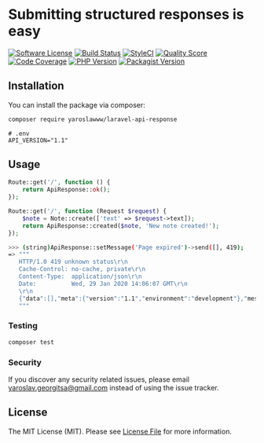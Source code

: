 # Submitting structured responses is easy

[![Software License](https://img.shields.io/badge/license-MIT-brightgreen.svg?style=flat-square)](LICENSE.md)
[![Build Status](https://travis-ci.org/yaroslawww/laravel-api-response.svg?branch=master)](https://travis-ci.org/yaroslawww/laravel-api-response) 
[![StyleCI](https://github.styleci.io/repos/216011310/shield?branch=master&style=flat-square)](https://github.styleci.io/repos/216011310)
[![Quality Score](https://img.shields.io/scrutinizer/g/yaroslawww/laravel-api-response.svg?b=master)](https://scrutinizer-ci.com/g/yaroslawww/laravel-api-response/?branch=master)
[![Code Coverage](https://scrutinizer-ci.com/g/yaroslawww/laravel-api-response/badges/coverage.png?b=master)](https://scrutinizer-ci.com/g/yaroslawww/laravel-api-response/?branch=master)
[![PHP Version](https://img.shields.io/travis/php-v/yaroslawww/laravel-api-response.svg?style=flat-square)](https://packagist.org/packages/yaroslawww/laravel-api-response)
[![Packagist Version](https://img.shields.io/packagist/v/yaroslawww/laravel-api-response.svg)](https://packagist.org/packages/yaroslawww/laravel-api-response)

## Installation

You can install the package via composer:

```bash
composer require yaroslawww/laravel-api-response
```
```env
# .env
API_VERSION="1.1"
```

## Usage

```php
Route::get('/', function () {
    return ApiResponse::ok();
});
```
```php
Route::get('/', function (Request $request) {
    $note = Note::create(['text' => $request->text]);
    return ApiResponse::created($note, 'New note created!');
});
```

```bash
>>> (string)ApiResponse::setMessage('Page expired')->send([], 419);
=> """
   HTTP/1.0 419 unknown status\r\n
   Cache-Control: no-cache, private\r\n
   Content-Type:  application/json\r\n
   Date:          Wed, 29 Jan 2020 14:06:07 GMT\r\n
   \r\n
   {"data":[],"meta":{"version":"1.1","environment":"development"},"message":"Page expired"}
   """
```

### Testing

``` bash
composer test
```

### Security

If you discover any security related issues, please email yaroslav.georgitsa@gmail.com instead of using the issue tracker.

## License

The MIT License (MIT). Please see [License File](LICENSE.md) for more information.
